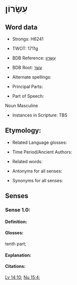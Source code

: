 # עִשָּׂרוֹן

<!-- Status: S2="NeedsEdits" -->
<!-- Lexica used for edits:   -->

## Word data

* Strongs: H6241

* TWOT: 1711g

* BDB Reference: [עִשָּׂרוֹן](rc://en/bdb/dict/p.gb.ah)

* BDB Root: [עשׂר](rc://en/bdb/dict/p.gb.aa)

* Alternate spellings:

* Principal Parts:

* Part of Speech:

Noun Masculine

* Instances in Scripture: TBS

## Etymology:

* Related Language glosses:

* Time Period/Ancient Authors:

* Related words:

* Antonyms for all senses:

* Synonyms for all senses:

## Senses

### Sense 1.0:

#### Definition:

#### Glosses:

tenth part; 

#### Explanation:

#### Citations:

[Lv 14:10](rc://he/uhb/book/lev/14/10); [Nu 15:4](rc://he/uhb/book/num/15/4); 

